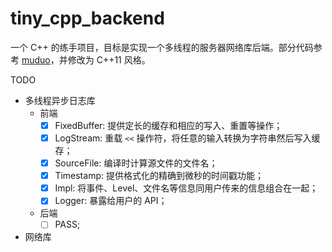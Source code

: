 # tiny_cpp_backend

一个 C++ 的练手项目，目标是实现一个多线程的服务器网络库后端。部分代码参考 [muduo](https://github.com/chenshuo/muduo)，并修改为 C++11 风格。

TODO 
- 多线程异步日志库
  - 前端
    - [x] FixedBuffer: 提供定长的缓存和相应的写入、重置等操作；
    - [x] LogStream: 重载 `<<` 操作符，将任意的输入转换为字符串然后写入缓存；
    - [x] SourceFile: 编译时计算源文件的文件名；
    - [x] Timestamp: 提供格式化的精确到微秒的时间戳功能；
    - [x] Impl: 将事件、Level、文件名等信息同用户传来的信息组合在一起；
    - [x] Logger: 暴露给用户的 API；
  - 后端
    - [ ] PASS;
- 网络库

